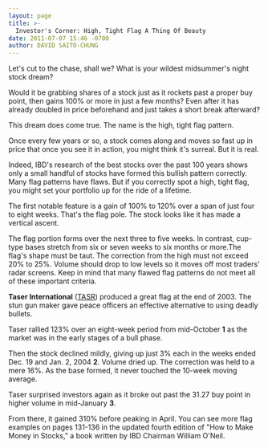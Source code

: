 ```yaml
---
layout: page
title: >-
  Investor's Corner: High, Tight Flag A Thing Of Beauty
date: 2011-07-07 15:46 -0700
author: DAVID SAITO-CHUNG
---
```





Let's cut to the chase, shall we? What is your wildest midsummer's night stock dream?

  

Would it be grabbing shares of a stock just as it rockets past a proper buy point, then gains 100% or more in just a few months? Even after it has already doubled in price beforehand and just takes a short break afterward?

  

This dream does come true. The name is the high, tight flag pattern.

  

Once every few years or so, a stock comes along and moves so fast up in price that once you see it in action, you might think it's surreal. But it is real.

  

Indeed, IBD's research of the best stocks over the past 100 years shows only a small handful of stocks have formed this bullish pattern correctly. Many flag patterns have flaws. But if you correctly spot a high, tight flag, you might set your portfolio up for the ride of a lifetime.

  

The first notable feature is a gain of 100% to 120% over a span of just four to eight weeks. That's the flag pole. The stock looks like it has made a vertical ascent.

  

The flag portion forms over the next three to five weeks. In contrast, cup-type bases stretch from six or seven weeks to six months or more.The flag's shape must be taut. The correction from the high must not exceed 20% to 25%. Volume should drop to low levels so it moves off most traders' radar screens. Keep in mind that many flawed flag patterns do not meet all of these important criteria.

  

**Taser International** ([TASR](https://research.investors.com/quote.aspx?symbol=TASR)) produced a great flag at the end of 2003. The stun gun maker gave peace officers an effective alternative to using deadly bullets.

  

Taser rallied 123% over an eight-week period from mid-October **1** as the market was in the early stages of a bull phase.

  

Then the stock declined mildly, giving up just 3% each in the weeks ended Dec. 19 and Jan. 2, 2004 **2**. Volume dried up. The correction was held to a mere 16%. As the base formed, it never touched the 10-week moving average.

  

Taser surprised investors again as it broke out past the 31.27 buy point in higher volume in mid-January **3**.

  

From there, it gained 310% before peaking in April. You can see more flag examples on pages 131-136 in the updated fourth edition of "How to Make Money in Stocks," a book written by IBD Chairman William O'Neil.




